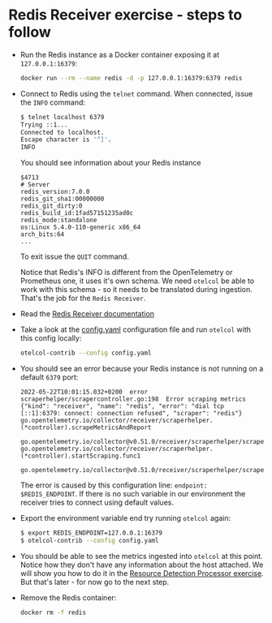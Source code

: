 # Redis Receiver exercise - steps to follow

* Run the Redis instance as a Docker container exposing it at `127.0.0.1:16379`:

  ```bash
  docker run --rm --name redis -d -p 127.0.0.1:16379:6379 redis
  ```

* Connect to Redis using the `telnet` command. When connected, issue the `INFO` command:

  ```bash
  $ telnet localhost 6379
  Trying ::1...
  Connected to localhost.
  Escape character is '^]'.
  INFO
  ```

  You should see information about your Redis instance

  ```text
  $4713
  # Server
  redis_version:7.0.0
  redis_git_sha1:00000000
  redis_git_dirty:0
  redis_build_id:1fad57151235ad0c
  redis_mode:standalone
  os:Linux 5.4.0-110-generic x86_64
  arch_bits:64
  ...
  ```

  To exit issue the `QUIT` command.

  Notice that Redis's INFO is different from the OpenTelemetry or Prometheus one, it uses it's own schema. We need `otelcol` be able to work with this schema - so it needs to be translated during ingestion. That's the job for the `Redis Receiver`.

* Read the [Redis Receiver documentation](https://github.com/open-telemetry/opentelemetry-collector-contrib/tree/v0.51.0/receiver/redisreceiver)

* Take a look at the [config.yaml](config.yaml) configuration file and run `otelcol` with this config locally:

  ```bash
  otelcol-contrib --config config.yaml
  ```

* You should see an error because your Redis instance is not running on a default `6379` port:

  ```text
  2022-05-22T10:01:15.032+0200	error	scraperhelper/scrapercontroller.go:198	Error scraping metrics	{"kind": "receiver", "name": "redis", "error": "dial tcp [::1]:6379: connect: connection refused", "scraper": "redis"}
  go.opentelemetry.io/collector/receiver/scraperhelper.(*controller).scrapeMetricsAndReport
    go.opentelemetry.io/collector@v0.51.0/receiver/scraperhelper/scrapercontroller.go:198
  go.opentelemetry.io/collector/receiver/scraperhelper.(*controller).startScraping.func1
    go.opentelemetry.io/collector@v0.51.0/receiver/scraperhelper/scrapercontroller.go:173
  ```

  The error is caused by this configuration line: `endpoint: $REDIS_ENDPOINT`. If there is no such variable in our environment the receiver tries to connect using default values.

* Export the environment variable end try running `otelcol` again:

  ```bash
  $ export REDIS_ENDPOINT=127.0.0.1:16379
  $ otelcol-contrib --config config.yaml
  ```

* You should be able to see the metrics ingested into `otelcol` at this point. Notice how they don't have any information about the host attached. We will show you how to do it in the [Resource Detection Processor exercise](../../processors/resourcedetection/). But that's later - for now go to the next step.

* Remove the Redis container:

  ```bash
  docker rm -f redis
  ```
